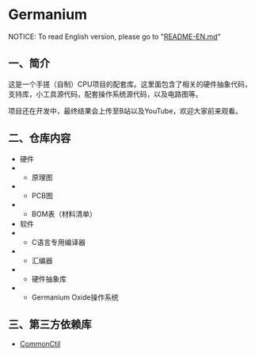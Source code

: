# Germanium

NOTICE: To read English version, please go to "[README-EN.md](https://github.com/dexnab/Germanium/README-EN.md)"

## 一、简介

这是一个手搓（自制）CPU项目的配套库。这里面包含了相关的硬件抽象代码，支持库，小工具源代码，配套操作系统源代码，以及电路图等。

项目还在开发中，最终结果会上传至B站以及YouTube，欢迎大家前来观看。

## 二、仓库内容

* 硬件
* * 原理图
* * PCB图
* * BOM表（材料清单）
* 软件
* * C语言专用编译器
* * 汇编器
* * 硬件抽象库
* * Germanium Oxide操作系统

## 三、第三方依赖库

* [CommonCtil](https://github.com/GogeBlue/CommonCtil)
